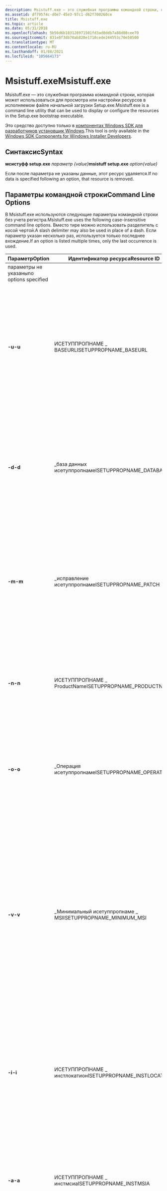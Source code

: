 ```yaml
---
description: Msistuff.exe — это служебная программа командной строки, которая может использоваться для просмотра или настройки ресурсов в исполняемом файле начальной загрузки Setup.exe.
ms.assetid: df79574c-d0e7-45e3-97c1-d62f700260ce
title: Msistuff.exe
ms.topic: article
ms.date: 05/31/2018
ms.openlocfilehash: 5b56d6b183128971501fd3ad8ddb7a88d08cee70
ms.sourcegitcommit: 831e8f3db78ab820e1710cede244553c70e50500
ms.translationtype: MT
ms.contentlocale: ru-RU
ms.lasthandoff: 01/08/2021
ms.locfileid: "105664173"
---
```

# <a name="msistuffexe"></a><span data-ttu-id="85dfb-103">Msistuff.exe</span><span class="sxs-lookup"><span data-stu-id="85dfb-103">Msistuff.exe</span></span>

<span data-ttu-id="85dfb-104">Msistuff.exe — это служебная программа командной строки, которая может использоваться для просмотра или настройки ресурсов в исполняемом файле начальной загрузки Setup.exe.</span><span class="sxs-lookup"><span data-stu-id="85dfb-104">Msistuff.exe is a command line utility that can be used to display or configure the resources in the Setup.exe bootstrap executable.</span></span>

<span data-ttu-id="85dfb-105">Это средство доступно только в [компонентах Windows SDK для разработчиков установщик Windows](platform-sdk-components-for-windows-installer-developers.md).</span><span class="sxs-lookup"><span data-stu-id="85dfb-105">This tool is only available in the [Windows SDK Components for Windows Installer Developers](platform-sdk-components-for-windows-installer-developers.md).</span></span>

## <a name="syntax"></a><span data-ttu-id="85dfb-106">Синтаксис</span><span class="sxs-lookup"><span data-stu-id="85dfb-106">Syntax</span></span>

<span data-ttu-id="85dfb-107">**мсистуфф setup.exe** *параметр {value}*</span><span class="sxs-lookup"><span data-stu-id="85dfb-107">**msistuff setup.exe** *option{value}*</span></span>

<span data-ttu-id="85dfb-108">Если после параметра не указаны данные, этот ресурс удаляется.</span><span class="sxs-lookup"><span data-stu-id="85dfb-108">If no data is specified following an option, that resource is removed.</span></span>

## <a name="command-line-options"></a><span data-ttu-id="85dfb-109">Параметры командной строки</span><span class="sxs-lookup"><span data-stu-id="85dfb-109">Command Line Options</span></span>

<span data-ttu-id="85dfb-110">В Msistuff.exe используются следующие параметры командной строки без учета регистра.</span><span class="sxs-lookup"><span data-stu-id="85dfb-110">Msistuff.exe uses the following case-insensitive command line options.</span></span> <span data-ttu-id="85dfb-111">Вместо тире можно использовать разделитель с косой чертой.</span><span class="sxs-lookup"><span data-stu-id="85dfb-111">A slash delimiter may also be used in place of a dash.</span></span> <span data-ttu-id="85dfb-112">Если параметр указан несколько раз, используется только последнее вхождение.</span><span class="sxs-lookup"><span data-stu-id="85dfb-112">If an option is listed multiple times, only the last occurrence is used.</span></span>



| <span data-ttu-id="85dfb-113">Параметр</span><span class="sxs-lookup"><span data-stu-id="85dfb-113">Option</span></span>               | <span data-ttu-id="85dfb-114">Идентификатор ресурса</span><span class="sxs-lookup"><span data-stu-id="85dfb-114">Resource ID</span></span>                  | <span data-ttu-id="85dfb-115">Описание</span><span class="sxs-lookup"><span data-stu-id="85dfb-115">Description</span></span>                                                                                                                                                                                                                                                                                                                                                                                                                                                                                                                   |
|----------------------|------------------------------|-------------------------------------------------------------------------------------------------------------------------------------------------------------------------------------------------------------------------------------------------------------------------------------------------------------------------------------------------------------------------------------------------------------------------------------------------------------------------------------------------------------------------------|
| <span data-ttu-id="85dfb-116">параметры не указаны</span><span class="sxs-lookup"><span data-stu-id="85dfb-116">no options specified</span></span> |                              | <span data-ttu-id="85dfb-117">Отображение настраиваемых ресурсов в Setup.exe.</span><span class="sxs-lookup"><span data-stu-id="85dfb-117">Display configurable resources in Setup.exe.</span></span>                                                                                                                                                                                                                                                                                                                                                                                                                                                                                  |
| <span data-ttu-id="85dfb-118">**-u**</span><span class="sxs-lookup"><span data-stu-id="85dfb-118">**-u**</span></span>               | <span data-ttu-id="85dfb-119">ИСЕТУППРОПНАМЕ \_ BASEURL</span><span class="sxs-lookup"><span data-stu-id="85dfb-119">ISETUPPROPNAME\_BASEURL</span></span>      | <span data-ttu-id="85dfb-120">Задайте BaseURL в качестве базового URL-адреса Setup.exe.</span><span class="sxs-lookup"><span data-stu-id="85dfb-120">Set BaseURL, the base URL location of Setup.exe.</span></span> <span data-ttu-id="85dfb-121">Если значение не указано, расположением Setup.exe по умолчанию является съемный носитель.</span><span class="sxs-lookup"><span data-stu-id="85dfb-121">If no value is present, the location of Setup.exe defaults to removable media.</span></span> <span data-ttu-id="85dfb-122">Только установки на основе URL-адресов подчиняются проверке с помощью [**WinVerifyTrust**](/windows/win32/api/wintrust/nf-wintrust-winverifytrust).</span><span class="sxs-lookup"><span data-stu-id="85dfb-122">Only URL based installs are subject to a check with [**WinVerifyTrust**](/windows/win32/api/wintrust/nf-wintrust-winverifytrust).</span></span> <span data-ttu-id="85dfb-123">Замыкающая косая черта URL-адреса является необязательной.</span><span class="sxs-lookup"><span data-stu-id="85dfb-123">The trailing slash on the URL is optional.</span></span> <span data-ttu-id="85dfb-124">Этот параметр можно опустить.</span><span class="sxs-lookup"><span data-stu-id="85dfb-124">This option may be omitted.</span></span>                                                                                                                                                                                                                     |
| <span data-ttu-id="85dfb-125">**-d**</span><span class="sxs-lookup"><span data-stu-id="85dfb-125">**-d**</span></span>               | <span data-ttu-id="85dfb-126">\_база данных исетуппропнаме</span><span class="sxs-lookup"><span data-stu-id="85dfb-126">ISETUPPROPNAME\_DATABASE</span></span>     | <span data-ttu-id="85dfb-127">Задайте MSI, имя MSI файла.</span><span class="sxs-lookup"><span data-stu-id="85dfb-127">Set Msi, the name of the .msi file.</span></span> <span data-ttu-id="85dfb-128">Это относительный путь к MSI-файлу относительно расположения программы Setup.exe.</span><span class="sxs-lookup"><span data-stu-id="85dfb-128">This is a relative path to the .msi file in relation to the location of the Setup.exe program.</span></span> <span data-ttu-id="85dfb-129">Этот параметр является обязательным, если не указан параметр-m.</span><span class="sxs-lookup"><span data-stu-id="85dfb-129">This option is required if the -m option is not specified.</span></span> <span data-ttu-id="85dfb-130">Параметры-d и-m являются взаимоисключающими.</span><span class="sxs-lookup"><span data-stu-id="85dfb-130">The -d and -m options are mutually exclusive.</span></span> <span data-ttu-id="85dfb-131">Они не могут быть указаны одновременно.</span><span class="sxs-lookup"><span data-stu-id="85dfb-131">They cannot both be specified.</span></span>                                                                                                                                                                                                                                                    |
| <span data-ttu-id="85dfb-132">**-m**</span><span class="sxs-lookup"><span data-stu-id="85dfb-132">**-m**</span></span>               | <span data-ttu-id="85dfb-133">\_исправление исетуппропнаме</span><span class="sxs-lookup"><span data-stu-id="85dfb-133">ISETUPPROPNAME\_PATCH</span></span>        | <span data-ttu-id="85dfb-134">В поле MSP укажите имя файла MSP.</span><span class="sxs-lookup"><span data-stu-id="85dfb-134">Set Msp, the name of the .msp file.</span></span> <span data-ttu-id="85dfb-135">Это относительный путь к MSP-файлу относительно расположения программы Setup.exe.</span><span class="sxs-lookup"><span data-stu-id="85dfb-135">This is a relative path to the .msp file in relation to the location of the Setup.exe program.</span></span> <span data-ttu-id="85dfb-136">Этот параметр является обязательным, если не указан параметр-d.</span><span class="sxs-lookup"><span data-stu-id="85dfb-136">This option is required if the -d option is not specified.</span></span> <span data-ttu-id="85dfb-137">Параметры-m и-d являются взаимоисключающими.</span><span class="sxs-lookup"><span data-stu-id="85dfb-137">The -m and -d options are mutually exclusive.</span></span> <span data-ttu-id="85dfb-138">Они не могут быть указаны одновременно.</span><span class="sxs-lookup"><span data-stu-id="85dfb-138">They cannot both be specified.</span></span>                                                                                                                                                                                                                                                    |
| <span data-ttu-id="85dfb-139">**-n**</span><span class="sxs-lookup"><span data-stu-id="85dfb-139">**-n**</span></span>               | <span data-ttu-id="85dfb-140">ИСЕТУППРОПНАМЕ \_ ProductName</span><span class="sxs-lookup"><span data-stu-id="85dfb-140">ISETUPPROPNAME\_PRODUCTNAME</span></span>  | <span data-ttu-id="85dfb-141">Укажите название продукта, имя продукта.</span><span class="sxs-lookup"><span data-stu-id="85dfb-141">Set Product Name, the name of the product.</span></span> <span data-ttu-id="85dfb-142">Это имя, которое используется в тексте баннера для скачанного пользовательского интерфейса.</span><span class="sxs-lookup"><span data-stu-id="85dfb-142">This provides the name used in the banner text for the downloaded user interface.</span></span> <span data-ttu-id="85dfb-143">Этот параметр можно опустить.</span><span class="sxs-lookup"><span data-stu-id="85dfb-143">This option may be omitted.</span></span> <span data-ttu-id="85dfb-144">Если этот параметр опущен, по умолчанию используется значение Product.</span><span class="sxs-lookup"><span data-stu-id="85dfb-144">If omitted, the default is "the product".</span></span>                                                                                                                                                                                                                                                                                                                            |
| <span data-ttu-id="85dfb-145">**-o**</span><span class="sxs-lookup"><span data-stu-id="85dfb-145">**-o**</span></span>               | <span data-ttu-id="85dfb-146">\_Операция исетуппропнаме</span><span class="sxs-lookup"><span data-stu-id="85dfb-146">ISETUPPROPNAME\_OPERATION</span></span>    | <span data-ttu-id="85dfb-147">Укажите тип выполняемой операции.</span><span class="sxs-lookup"><span data-stu-id="85dfb-147">Specify the type of operation to perform.</span></span> <span data-ttu-id="85dfb-148">Допустимые значения: INSTALL, МИНПАТЧ, МАЖПАТЧ и ИНСТАЛЛУПД.</span><span class="sxs-lookup"><span data-stu-id="85dfb-148">The valid values are INSTALL, MINPATCH, MAJPATCH and INSTALLUPD.</span></span> <span data-ttu-id="85dfb-149">Дополнительные сведения об этих параметрах см. в разделе [начальная загрузка Интернета](internet-download-bootstrapping.md).</span><span class="sxs-lookup"><span data-stu-id="85dfb-149">For additional information on these options, see [Internet Download Bootstrapping](internet-download-bootstrapping.md).</span></span>                                                                                                                                                                                                                                                                                           |
| <span data-ttu-id="85dfb-150">**-v**</span><span class="sxs-lookup"><span data-stu-id="85dfb-150">**-v**</span></span>               | <span data-ttu-id="85dfb-151">\_Минимальный исетуппропнаме \_ MSI</span><span class="sxs-lookup"><span data-stu-id="85dfb-151">ISETUPPROPNAME\_MINIMUM\_MSI</span></span> | <span data-ttu-id="85dfb-152">Установите минимальную версию MSI, минимальную версию установщик Windows требуется на компьютере.</span><span class="sxs-lookup"><span data-stu-id="85dfb-152">Set Minimum Msi Version, the minimum version of Windows Installer required on the computer.</span></span> <span data-ttu-id="85dfb-153">Если на компьютере не установлена минимальная версия установщик Windows, для обновления установщик Windows устанавливается соответствующий [Instmsi.exe](instmsi-exe.md) .</span><span class="sxs-lookup"><span data-stu-id="85dfb-153">If the minimum version of the Windows Installer is not present on the machine, the appropriate [Instmsi.exe](instmsi-exe.md) is installed to upgrade the Windows Installer.</span></span> <span data-ttu-id="85dfb-154">Значение этого свойства имеет тот же формат, что и значение PID \_ PAGECOUNT.</span><span class="sxs-lookup"><span data-stu-id="85dfb-154">The value of this property has the same format as the PID\_PAGECOUNT value.</span></span> <span data-ttu-id="85dfb-155">См. [**сводное свойство количества страниц**](page-count-summary.md) .</span><span class="sxs-lookup"><span data-stu-id="85dfb-155">See [**Page Count Summary**](page-count-summary.md) Property.</span></span> <span data-ttu-id="85dfb-156">Значение должно быть не меньше 200, значение для установщик Windows версии 2,0.</span><span class="sxs-lookup"><span data-stu-id="85dfb-156">The value must be at least 200, the value for the Windows Installer version 2.0.</span></span> <span data-ttu-id="85dfb-157">Этот параметр является обязательным.</span><span class="sxs-lookup"><span data-stu-id="85dfb-157">This option is required.</span></span> |
| <span data-ttu-id="85dfb-158">**-i**</span><span class="sxs-lookup"><span data-stu-id="85dfb-158">**-i**</span></span>               | <span data-ttu-id="85dfb-159">ИСЕТУППРОПНАМЕ \_ инстлокатион</span><span class="sxs-lookup"><span data-stu-id="85dfb-159">ISETUPPROPNAME\_INSTLOCATION</span></span> | <span data-ttu-id="85dfb-160">Задайте расположение URL-адреса Инстмси, базовый URL-адрес для исполняемых файлов обновления установщик Windows.</span><span class="sxs-lookup"><span data-stu-id="85dfb-160">Set InstMsi URL Location, the base URL location of Windows Installer upgrade executables.</span></span> <span data-ttu-id="85dfb-161">Если это значение отсутствует, расположение исполняемых файлов обновления по умолчанию устанавливается в расположение Setup.exe.</span><span class="sxs-lookup"><span data-stu-id="85dfb-161">If this value is missing, the location of the upgrade executables defaults to the location of Setup.exe.</span></span> <span data-ttu-id="85dfb-162">Этот параметр можно опустить.</span><span class="sxs-lookup"><span data-stu-id="85dfb-162">This option may be omitted.</span></span>                                                                                                                                                                                                                                                                                                |
| <span data-ttu-id="85dfb-163">**-a**</span><span class="sxs-lookup"><span data-stu-id="85dfb-163">**-a**</span></span>               | <span data-ttu-id="85dfb-164">ИСЕТУППРОПНАМЕ \_ инстмсиа</span><span class="sxs-lookup"><span data-stu-id="85dfb-164">ISETUPPROPNAME\_INSTMSIA</span></span>     | <span data-ttu-id="85dfb-165">Задайте Инстмсиа, имя версии ANSI для исполняемого файла обновления установщик Windows.</span><span class="sxs-lookup"><span data-stu-id="85dfb-165">Set InstMsiA, the name of the ANSI version of Windows Installer upgrade executable.</span></span> <span data-ttu-id="85dfb-166">Это относительный путь к версии ANSI Instmsi.exe относительно расположения, указанного параметром ИСЕТУППРОПНАМЕ \_ инстлокатион.</span><span class="sxs-lookup"><span data-stu-id="85dfb-166">This is a relative path to the ANSI version of Instmsi.exe relative to the location specified by ISETUPPROPNAME\_INSTLOCATION.</span></span> <span data-ttu-id="85dfb-167">Этот параметр является обязательным.</span><span class="sxs-lookup"><span data-stu-id="85dfb-167">This option is required.</span></span>                                                                                                                                                                                                                                                                                   |
| <span data-ttu-id="85dfb-168">**-w**</span><span class="sxs-lookup"><span data-stu-id="85dfb-168">**-w**</span></span>               | <span data-ttu-id="85dfb-169">ИСЕТУППРОПНАМЕ \_ инстмсив</span><span class="sxs-lookup"><span data-stu-id="85dfb-169">ISETUPPROPNAME\_INSTMSIW</span></span>     | <span data-ttu-id="85dfb-170">Задайте Инстмсив, имя версии в Юникоде для исполняемого файла обновления установщик Windows.</span><span class="sxs-lookup"><span data-stu-id="85dfb-170">Set InstMsiW, the name of the Unicode version of Windows Installer upgrade executable.</span></span> <span data-ttu-id="85dfb-171">Это относительный путь к версии Юникода Instmsi.exe относительно расположения, указанного параметром ИСЕТУППРОПНАМЕ \_ инстлокатион.</span><span class="sxs-lookup"><span data-stu-id="85dfb-171">This is a relative path to the Unicode version of Instmsi.exe relative to the location specified by ISETUPPROPNAME\_INSTLOCATION.</span></span> <span data-ttu-id="85dfb-172">Этот параметр является обязательным.</span><span class="sxs-lookup"><span data-stu-id="85dfb-172">This option is required.</span></span>                                                                                                                                                                                                                                                                             |
| <span data-ttu-id="85dfb-173">**-p**</span><span class="sxs-lookup"><span data-stu-id="85dfb-173">**-p**</span></span>               | <span data-ttu-id="85dfb-174">\_Свойства исетуппропнаме</span><span class="sxs-lookup"><span data-stu-id="85dfb-174">ISETUPPROPNAME\_PROPERTIES</span></span>   | <span data-ttu-id="85dfb-175">Задайте строки свойства = значение.</span><span class="sxs-lookup"><span data-stu-id="85dfb-175">Set the PROPERTY=VALUE strings.</span></span> <span data-ttu-id="85dfb-176">Это пары "свойство = значение" для включения в командную строку.</span><span class="sxs-lookup"><span data-stu-id="85dfb-176">These are the PROPERTY=VALUE pairs to include on the command line.</span></span> <span data-ttu-id="85dfb-177">Этот параметр можно опустить.</span><span class="sxs-lookup"><span data-stu-id="85dfb-177">This option may be omitted.</span></span> <span data-ttu-id="85dfb-178">Этот параметр не может быть указан несколько раз и должен быть указан в последнюю очередь в командной строке.</span><span class="sxs-lookup"><span data-stu-id="85dfb-178">This option cannot be listed multiple times, and it must be listed last on the command line.</span></span> <span data-ttu-id="85dfb-179">Вся Командная строка, следующая за-p, считается частью {value}.</span><span class="sxs-lookup"><span data-stu-id="85dfb-179">All of the command line following -p is considered as a part of the {value}.</span></span>                                                                                                                                                                                                                      |



 

## <a name="related-topics"></a><span data-ttu-id="85dfb-180">См. также</span><span class="sxs-lookup"><span data-stu-id="85dfb-180">Related topics</span></span>

<dl> <dt>

[<span data-ttu-id="85dfb-181">Средства разработки установщик Windows</span><span class="sxs-lookup"><span data-stu-id="85dfb-181">Windows Installer Development Tools</span></span>](windows-installer-development-tools.md)
</dt> <dt>

[<span data-ttu-id="85dfb-182">Начальная загрузка со скачиванием из Интернета</span><span class="sxs-lookup"><span data-stu-id="85dfb-182">Internet Download Bootstrapping</span></span>](internet-download-bootstrapping.md)
</dt> <dt>

[<span data-ttu-id="85dfb-183">Пример установки установщик Windows на основе URL-адреса</span><span class="sxs-lookup"><span data-stu-id="85dfb-183">A URL Based Windows Installer Installation Example</span></span>](a-url-based-windows-installer-installation-example.md)
</dt> <dt>

[<span data-ttu-id="85dfb-184">Выпущенные версии, средства и распространяемые пакеты</span><span class="sxs-lookup"><span data-stu-id="85dfb-184">Released Versions, Tools, and Redistributables</span></span>](released-versions-tools-and-redistributables.md)
</dt> </dl>

 

 
